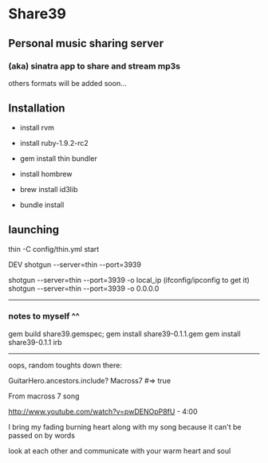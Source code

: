 # Share39
## Personal music sharing server 
### (aka) sinatra app to share and stream mp3s 
others formats will be added soon...


## Installation

- install rvm
- install ruby-1.9.2-rc2

- gem install thin bundler

- install hombrew 
- brew install id3lib

- bundle install


## launching

thin -C config/thin.yml start

DEV
shotgun --server=thin --port=3939

shotgun --server=thin --port=3939 -o local_ip        (ifconfig/ipconfig to get it)
shotgun --server=thin --port=3939 -o 0.0.0.0

---

### notes to myself ^^

gem build share39.gemspec; gem install share39-0.1.1.gem 
gem install share39-0.1.1
irb

---

oops, random toughts down there: 

GuitarHero.ancestors.include?  Macross7 #=> true 

From macross 7 song

http://www.youtube.com/watch?v=pwDENOpP8fU - 4:00

I bring my fading burning heart along with my song 
because it can't be passed on by words

look at each other and communicate with your warm heart and soul